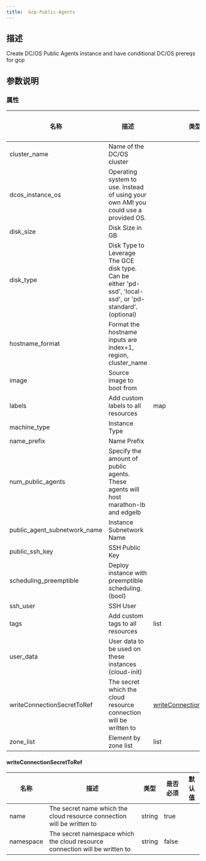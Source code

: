 ```yaml
---
title:  Gcp-Public-Agents
---
```


## 描述

Create DC/OS Public Agents instance and have conditional DC/OS prereqs for gcp

## 参数说明


### 属性

 名称 | 描述 | 类型 | 是否必须 | 默认值 
 ------------ | ------------- | ------------- | ------------- | ------------- 
 cluster_name | Name of the DC/OS cluster |  | true |  
 dcos_instance_os | Operating system to use. Instead of using your own AMI you could use a provided OS. |  | false |  
 disk_size | Disk Size in GB |  | true |  
 disk_type | Disk Type to Leverage The GCE disk type. Can be either 'pd-ssd', 'local-ssd', or 'pd-standard'. (optional) |  | true |  
 hostname_format | Format the hostname inputs are index+1, region, cluster_name |  | false |  
 image | Source image to boot from |  | true |  
 labels | Add custom labels to all resources | map | false |  
 machine_type | Instance Type |  | true |  
 name_prefix | Name Prefix |  | false |  
 num_public_agents | Specify the amount of public agents. These agents will host marathon-lb and edgelb |  | true |  
 public_agent_subnetwork_name | Instance Subnetwork Name |  | true |  
 public_ssh_key | SSH Public Key |  | true |  
 scheduling_preemptible | Deploy instance with preemptible scheduling. (bool) |  | false |  
 ssh_user | SSH User |  | true |  
 tags | Add custom tags to all resources | list | false |  
 user_data | User data to be used on these instances (cloud-init) |  | false |  
 writeConnectionSecretToRef | The secret which the cloud resource connection will be written to | [writeConnectionSecretToRef](#writeConnectionSecretToRef) | false |  
 zone_list | Element by zone list | list | false |  


#### writeConnectionSecretToRef

 名称 | 描述 | 类型 | 是否必须 | 默认值 
 ------------ | ------------- | ------------- | ------------- | ------------- 
 name | The secret name which the cloud resource connection will be written to | string | true |  
 namespace | The secret namespace which the cloud resource connection will be written to | string | false |  
